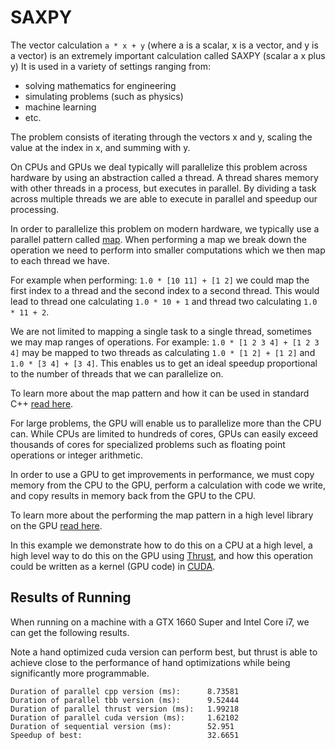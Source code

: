 # SAXPY

The vector calculation `a * x + y` (where a is a scalar, x is a vector, and y is a vector) is an extremely important calculation called SAXPY (scalar a x plus y) 
It is used in a variety of settings ranging from:
- solving mathematics for engineering
- simulating problems (such as physics)
- machine learning
- etc.

The problem consists of iterating through the vectors x and y, scaling the value at the index in x, and summing with y.

On CPUs and GPUs we deal typically will parallelize this problem across hardware by using an abstraction called a thread. 
A thread shares memory with other threads in a process, but executes in parallel. 
By dividing a task across multiple threads we are able to execute in parallel and speedup our processing.

In order to parallelize this problem on modern hardware, we typically use a parallel pattern called [map](../docs/Map.md). When performing a map we break 
down the operation we need to perform into smaller computations which we then map to each thread we have.

For example when performing:  `1.0 * [10 11] + [1 2]` we could map the first index to a thread and the second index to a second thread.
This would lead to thread one calculating `1.0 * 10 + 1` and thread two calculating `1.0 * 11 + 2`.

We are not limited to mapping a single task to a single thread, sometimes we may map ranges of operations. For example:
`1.0 * [1 2 3 4] + [1 2 3 4]` may be mapped to two threads as calculating `1.0 * [1 2] + [1 2]` and `1.0 * [3 4] + [3 4]`. This enables
us to get an ideal speedup proportional to the number of threads that we can parallelize on.

To learn more about the map pattern and how it can be used in standard C++ [read here](../docs/Map.md).

For large problems, the GPU will enable us to parallelize more than the CPU can. While CPUs are limited to hundreds of cores, GPUs
can easily exceed thousands of cores for specialized problems such as floating point operations or integer arithmetic.

In order to use a GPU to get improvements in performance, we must copy memory from the CPU to the GPU, perform a calculation with 
code we write, and copy results in memory back from the GPU to the CPU.

To learn more about the performing the map pattern in a high level library on the GPU [read here](../docs/MapOnGPU.md).

In this example we demonstrate how to do this on a CPU at a high level, a high level way to do this on the GPU using [Thrust](https://thrust.github.io), and how this
operation could be written as a kernel (GPU code) in [CUDA](https://docs.nvidia.com/cuda/cuda-c-programming-guide/index.html).

## Results of Running

When running on a machine with a GTX 1660 Super and Intel Core i7,
we can get the following results.

Note a hand optimized cuda version can perform best, but thrust
is able to achieve close to the performance of hand optimizations
while being significantly more programmable.

```
Duration of parallel cpp version (ms):      8.73581
Duration of parallel tbb version (ms):      9.52444
Duration of parallel thrust version (ms):   1.99218
Duration of parallel cuda version (ms):     1.62102
Duration of sequential version (ms):        52.951
Speedup of best:                            32.6651
```
